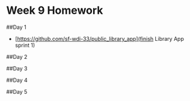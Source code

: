 
# Week 9 Homework

##Day 1
- [https://github.com/sf-wdi-33/public_library_app](finish Library App sprint 1)

##Day 2


##Day 3


##Day 4


##Day 5
